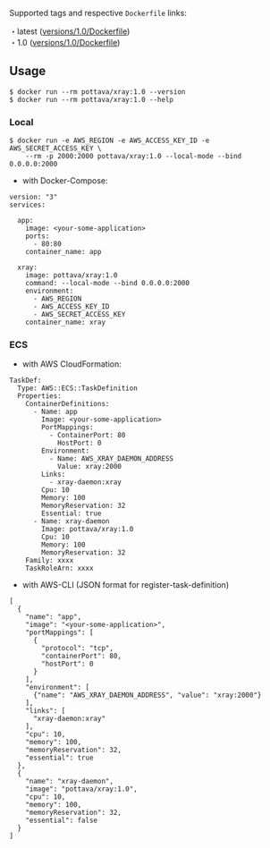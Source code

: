 Supported tags and respective `Dockerfile` links:

・latest ([versions/1.0/Dockerfile](https://github.com/pottava/dockerized-aws-x-ray/blob/master/versions/1.0/Dockerfile))  
・1.0 ([versions/1.0/Dockerfile](https://github.com/pottava/dockerized-aws-x-ray/blob/master/versions/1.0/Dockerfile))  


## Usage

```
$ docker run --rm pottava/xray:1.0 --version
$ docker run --rm pottava/xray:1.0 --help
```

### Local

```
$ docker run -e AWS_REGION -e AWS_ACCESS_KEY_ID -e AWS_SECRET_ACCESS_KEY \
    --rm -p 2000:2000 pottava/xray:1.0 --local-mode --bind 0.0.0.0:2000
```

* with Docker-Compose:

```
version: "3"
services:

  app:
    image: <your-some-application>
    ports:
      - 80:80
    container_name: app

  xray:
    image: pottava/xray:1.0
    command: --local-mode --bind 0.0.0.0:2000
    environment:
      - AWS_REGION
      - AWS_ACCESS_KEY_ID
      - AWS_SECRET_ACCESS_KEY
    container_name: xray
```

### ECS

* with AWS CloudFormation:

```
TaskDef:
  Type: AWS::ECS::TaskDefinition
  Properties:
    ContainerDefinitions:
      - Name: app
        Image: <your-some-application>
        PortMappings: 
          - ContainerPort: 80
            HostPort: 0
        Environment:
          - Name: AWS_XRAY_DAEMON_ADDRESS
            Value: xray:2000
        Links:
          - xray-daemon:xray
        Cpu: 10
        Memory: 100
        MemoryReservation: 32
        Essential: true
      - Name: xray-daemon
        Image: pottava/xray:1.0
        Cpu: 10
        Memory: 100
        MemoryReservation: 32
    Family: xxxx
    TaskRoleArn: xxxx
```

* with AWS-CLI (JSON format for register-task-definition)

```
[
  {
    "name": "app",
    "image": "<your-some-application>",
    "portMappings": [
      {
        "protocol": "tcp",
        "containerPort": 80,
        "hostPort": 0
      }
    ],
    "environment": [
      {"name": "AWS_XRAY_DAEMON_ADDRESS", "value": "xray:2000"}
    ],
    "links": [
      "xray-daemon:xray"
    ],
    "cpu": 10,
    "memory": 100,
    "memoryReservation": 32,
    "essential": true
  },
  {
    "name": "xray-daemon",
    "image": "pottava/xray:1.0",
    "cpu": 10,
    "memory": 100,
    "memoryReservation": 32,
    "essential": false
  }
]
```
